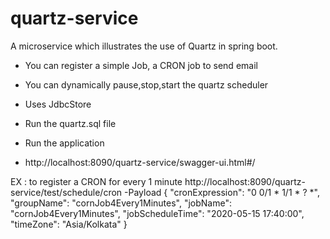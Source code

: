 # quartz-service

A microservice which illustrates the use of Quartz in spring boot.
- You can register a simple Job, a CRON job to send email
- You can dynamically pause,stop,start the quartz scheduler
- Uses JdbcStore

- Run the quartz.sql file
- Run the application
- http://localhost:8090/quartz-service/swagger-ui.html#/


EX : to register a CRON for every 1 minute
http://localhost:8090/quartz-service/test/schedule/cron
-Payload
{
  "cronExpression": "0 0/1 * 1/1 * ? *",
  "groupName": "cornJob4Every1Minutes",
  "jobName": "cornJob4Every1Minutes",
  "jobScheduleTime": "2020-05-15 17:40:00",
  "timeZone": "Asia/Kolkata"
}
